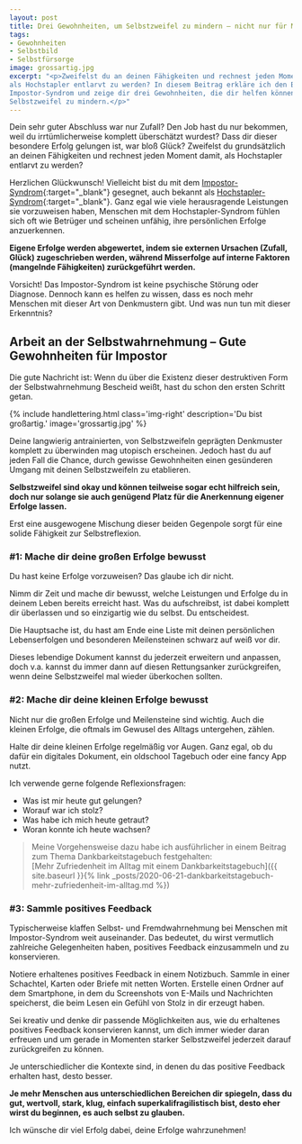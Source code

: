 ```yaml
---
layout: post
title: Drei Gewohnheiten, um Selbstzweifel zu mindern – nicht nur für Menschen mit Impostor-Syndrom
tags:
- Gewohnheiten
- Selbstbild
- Selbstfürsorge
image: grossartig.jpg
excerpt: "<p>Zweifelst du an deinen Fähigkeiten und rechnest jeden Moment damit,
als Hochstapler entlarvt zu werden? In diesem Beitrag erkläre ich den Begriff
Impostor-Syndrom und zeige dir drei Gewohnheiten, die dir helfen können, deine
Selbstzweifel zu mindern.</p>"
---
```


Dein sehr guter Abschluss war nur Zufall? Den Job hast du nur bekommen, weil du
irrtümlicherweise komplett überschätzt wurdest? Dass dir dieser besondere Erfolg
gelungen ist, war bloß Glück? Zweifelst du grundsätzlich an deinen Fähigkeiten
und rechnest jeden Moment damit, als Hochstapler entlarvt zu werden?

Herzlichen Glückwunsch! Vielleicht bist du mit dem
[Impostor-Syndrom](https://de.wikipedia.org/wiki/Hochstapler-Syndrom){:target="\_blank"}
gesegnet, auch bekannt als
[Hochstapler-Syndrom](https://de.wikipedia.org/wiki/Hochstapler-Syndrom){:target="\_blank"}.
Ganz egal wie viele herausragende Leistungen sie vorzuweisen haben, Menschen mit
dem Hochstapler-Syndrom fühlen sich oft wie Betrüger und scheinen unfähig, ihre
persönlichen Erfolge anzuerkennen.

**Eigene Erfolge werden abgewertet, indem sie externen Ursachen (Zufall, Glück)
zugeschrieben werden, während Misserfolge auf interne Faktoren (mangelnde
Fähigkeiten) zurückgeführt werden.**

Vorsicht! Das Impostor-Syndrom ist keine psychische Störung oder Diagnose.
Dennoch kann es helfen zu wissen, dass es noch mehr Menschen mit dieser Art von
Denkmustern gibt. Und was nun tun mit dieser Erkenntnis?

## Arbeit an der Selbstwahrnehmung – Gute Gewohnheiten für Impostor

Die gute Nachricht ist: Wenn du über die Existenz dieser destruktiven Form der
Selbstwahrnehmung Bescheid weißt, hast du schon den ersten Schritt getan.

{% include handlettering.html
  class='img-right'
  description='Du bist großartig.'
  image='grossartig.jpg'
%}

Deine langwierig antrainierten, von Selbstzweifeln geprägten Denkmuster komplett
zu überwinden mag utopisch erscheinen. Jedoch hast du auf jeden Fall die Chance,
durch gewisse Gewohnheiten einen gesünderen Umgang mit deinen Selbstzweifeln zu
etablieren.

**Selbstzweifel sind okay und können teilweise sogar echt hilfreich sein, doch
nur solange sie auch genügend Platz für die Anerkennung eigener Erfolge lassen.**

Erst eine ausgewogene Mischung dieser beiden Gegenpole sorgt für eine solide
Fähigkeit zur Selbstreflexion.

### #1: Mache dir deine großen Erfolge bewusst

Du hast keine Erfolge vorzuweisen? Das glaube ich dir nicht.

Nimm dir Zeit und mache dir bewusst, welche Leistungen und Erfolge du in deinem
Leben bereits erreicht hast. Was du aufschreibst, ist dabei komplett dir
überlassen und so einzigartig wie du selbst. Du entscheidest.

Die Hauptsache ist, du hast am Ende eine Liste mit deinen persönlichen
Lebenserfolgen und besonderen Meilensteinen schwarz auf weiß vor dir.

Dieses lebendige Dokument kannst du jederzeit erweitern und anpassen, doch v.a.
kannst du immer dann auf diesen Rettungsanker zurückgreifen, wenn deine
Selbstzweifel mal wieder überkochen sollten.

### #2: Mache dir deine kleinen Erfolge bewusst

Nicht nur die großen Erfolge und Meilensteine sind wichtig. Auch die kleinen
Erfolge, die oftmals im Gewusel des Alltags untergehen, zählen.

Halte dir deine kleinen Erfolge regelmäßig vor Augen. Ganz egal, ob du dafür ein
digitales Dokument, ein oldschool Tagebuch oder eine fancy App nutzt.

Ich verwende gerne folgende Reflexionsfragen:
* Was ist mir heute gut gelungen?
* Worauf war ich stolz?
* Was habe ich mich heute getraut?
* Woran konnte ich heute wachsen?

> Meine Vorgehensweise dazu habe ich ausführlicher in einem Beitrag zum Thema
Dankbarkeitstagebuch festgehalten:<br/>
> [Mehr Zufriedenheit im Alltag mit einem Dankbarkeitstagebuch]({{ site.baseurl }}{% link _posts/2020-06-21-dankbarkeitstagebuch-mehr-zufriedenheit-im-alltag.md %})

### #3: Sammle positives Feedback

Typischerweise klaffen Selbst- und Fremdwahrnehmung bei Menschen mit
Impostor-Syndrom weit auseinander. Das bedeutet, du wirst vermutlich zahlreiche
Gelegenheiten haben, positives Feedback einzusammeln und zu konservieren.

Notiere erhaltenes positives Feedback in einem Notizbuch. Sammle in einer
Schachtel, Karten oder Briefe mit netten Worten. Erstelle einen Ordner auf dem
Smartphone, in dem du Screenshots von E-Mails und Nachrichten speicherst, die
beim Lesen ein Gefühl von Stolz in dir erzeugt haben.

Sei kreativ und denke dir passende Möglichkeiten aus, wie du erhaltenes
positives Feedback konservieren kannst, um dich immer wieder daran erfreuen und
um gerade in Momenten starker Selbstzweifel jederzeit darauf zurückgreifen zu
können.

Je unterschiedlicher die Kontexte sind, in denen du das positive Feedback
erhalten hast, desto besser.

**Je mehr Menschen aus unterschiedlichen Bereichen dir spiegeln, dass du gut,
wertvoll, stark, klug, einfach superkalifragilistisch bist, desto eher wirst du
beginnen, es auch selbst zu glauben.**

Ich wünsche dir viel Erfolg dabei, deine Erfolge wahrzunehmen!
